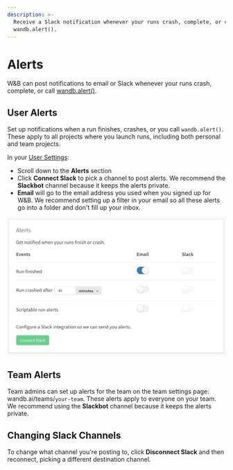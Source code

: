 ```yaml
---
description: >-
  Receive a Slack notification whenever your runs crash, complete, or call
  wandb.alert().
---
```


# Alerts

W&B can post notifications to email or Slack whenever your runs crash, complete, or call [wandb.alert\(\)]().

## User Alerts

Set up notifications when a run finishes, crashes, or you call `wandb.alert()`. These apply to all projects where you launch runs, including both personal and team projects.

In your [User Settings](https://wandb.ai/settings):

* Scroll down to the **Alerts** section
* Click **Connect Slack** to pick a channel to post alerts. We recommend the **Slackbot** channel because it keeps the alerts private.
* **Email** will go to the email address you used when you signed up for W&B. We recommend setting up a filter in your email so all these alerts go into a folder and don't fill up your inbox.

![](../../.gitbook/assets/demo-connect-slack.png)

## Team Alerts

Team admins can set up alerts for the team on the team settings page: wandb.ai/teams/`your-team`. These alerts apply to everyone on your team. We recommend using the **Slackbot** channel because it keeps the alerts private.

## Changing Slack Channels

To change what channel you're posting to, click **Disconnect Slack** and then reconnect, picking a different destination channel.

